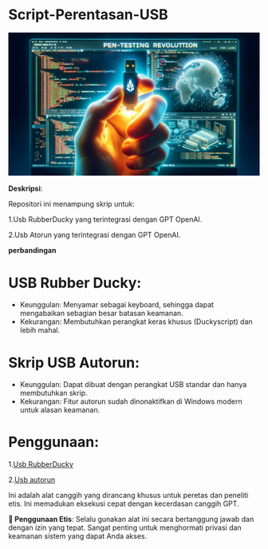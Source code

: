 # Script-Perentasan-USB

![Script-Perentasan-USB](https://github.com/Yoga913/Script-Perentasan-USB/blob/main/banner.png)

**Deskripsi**:

Repositori ini menampung skrip untuk:

1.Usb RubberDucky yang terintegrasi dengan GPT OpenAI. 

2.Usb Atorun yang terintegrasi dengan GPT OpenAI.

**perbandingan**

# USB Rubber Ducky:

- Keunggulan: Menyamar sebagai keyboard, sehingga dapat mengabaikan sebagian besar batasan keamanan.
- Kekurangan: Membutuhkan perangkat keras khusus (Duckyscript) dan lebih mahal.

# Skrip USB Autorun:

- Keunggulan: Dapat dibuat dengan perangkat USB standar dan hanya membutuhkan skrip.
- Kekurangan: Fitur autorun sudah dinonaktifkan di Windows modern untuk alasan keamanan.

# Penggunaan:

1.[Usb RubberDucky](https://github.com/Yoga913/Script-Perentasan-USB/blob/main/Usb%20RubberDucky/readme.ipynb)

2.[Usb autorun](https://github.com/Yoga913/Script-Perentasan-USB/blob/main/Usb%20autorun/readme.ipynb)

Ini adalah alat canggih yang dirancang khusus untuk peretas dan peneliti etis. Ini memadukan eksekusi cepat dengan kecerdasan canggih GPT.

**🔐 Penggunaan Etis**: Selalu gunakan alat ini secara bertanggung jawab dan dengan izin yang tepat. Sangat penting untuk menghormati privasi dan keamanan sistem yang dapat Anda akses.
